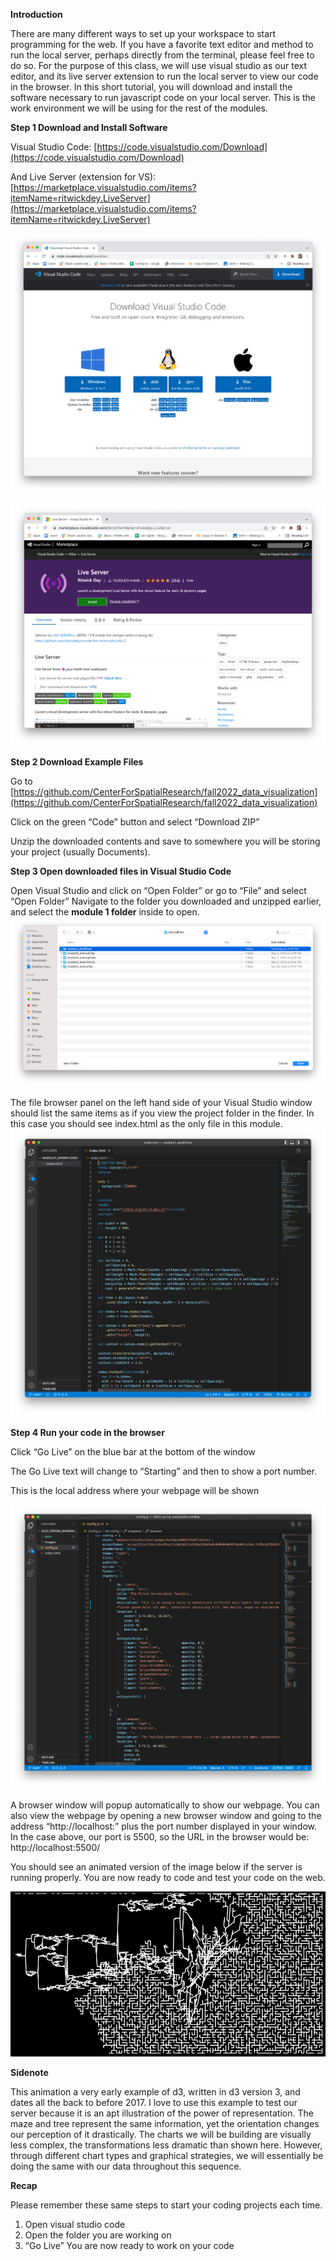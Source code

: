 

**Introduction**

There are many different ways to set up your workspace to start programming for the web. If you have a favorite text editor and method to run the local server, perhaps directly from the terminal, please feel free to do so. For the purpose of this class, we will use visual studio as our text editor, and its live server extension to run the local server to view our code in the browser. In this short tutorial, you will download and install the software necessary to run javascript code on your local server. This is the work environment we will be using for the rest of the modules.

**Step 1 Download and Install Software**

Visual Studio Code: [https://code.visualstudio.com/Download](https://code.visualstudio.com/Download)

And Live Server (extension for VS): [https://marketplace.visualstudio.com/items?itemName=ritwickdey.LiveServer](https://marketplace.visualstudio.com/items?itemName=ritwickdey.LiveServer)

![alt_text](images/1-image5.png "image_tooltip")

![alt_text](images/1-image1.png "image_tooltip")

**Step 2 Download Example Files**

Go to [https://github.com/CenterForSpatialResearch/fall2022_data_visualization](https://github.com/CenterForSpatialResearch/fall2022_data_visualization)

Click on the green “Code” button and select “Download ZIP”

 

Unzip the downloaded contents and save to somewhere you will be storing your project (usually Documents).

**Step 3 Open downloaded files in Visual Studio Code**

Open Visual Studio and click on “Open Folder” or go to “File” and select “Open Folder” Navigate to the folder  you downloaded and unzipped earlier, and select the **module 1 folder** inside to open.
![alt_text](images/1-image7.png "image_tooltip")


The file browser panel on the left hand side of your Visual Studio window should list the same items as if you view the project folder in the finder. In this case you should see index.html as the only file in this module.
![alt_text](images/1-image6.png "image_tooltip")


**Step 4 Run your code in the browser**

Click “Go Live” on the blue bar at the bottom of the window

The Go Live text will change to “Starting” and then to show a port number.

This is the local address where your webpage will be shown

![alt_text](images/1-image3.png "image_tooltip")


A browser window will popup automatically to show our webpage. You can also view the webpage by opening a new browser window and going to the address “http://localhost:” plus the port number displayed in your window. In the case above, our port is 5500, so the URL in the browser would be: http://localhost:5500/

You should see an animated version of the image below if the server is running properly. You are now ready to code and test your code on the web.

![alt_text](images/1-image4.png "image_tooltip")

**Sidenote**

This animation a very early example of d3, written in d3 version 3, and dates all the back to before 2017. I love to use this example to test our server because it is an apt illustration of the power of representation. The maze and tree represent the same information, yet the orientation changes our perception of it drastically. The charts we will be building are visually less complex, the transformations less dramatic than shown here. However, through different chart types and graphical strategies, we will essentially be doing the same with our data throughout this sequence.

**Recap**

Please remember these same steps to start your coding projects each time.
1. Open visual studio code
2. Open the folder you are working on
3. “Go Live”
You are now ready to work on your code
